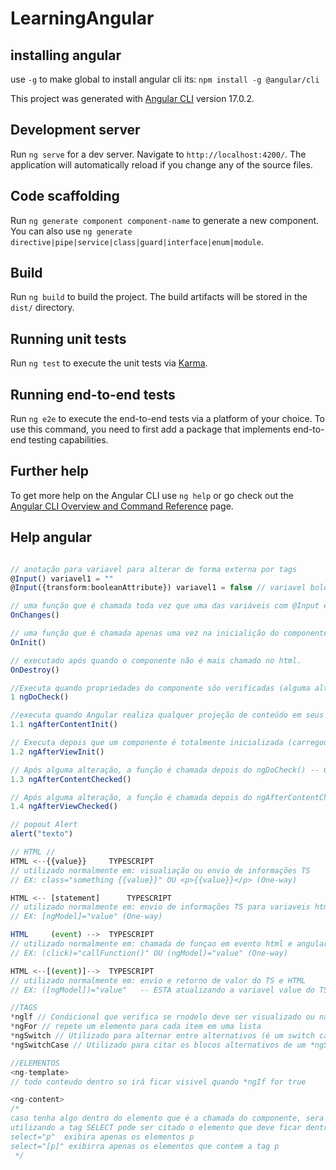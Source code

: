 # LearningAngular

## installing angular
use `-g` to make global
to install angular cli its: `npm install -g @angular/cli`

This project was generated with [Angular CLI](https://github.com/angular/angular-cli) version 17.0.2.

## Development server

Run `ng serve` for a dev server. Navigate to `http://localhost:4200/`. The application will automatically reload if you change any of the source files.

## Code scaffolding

Run `ng generate component component-name` to generate a new component. You can also use `ng generate directive|pipe|service|class|guard|interface|enum|module`.

## Build

Run `ng build` to build the project. The build artifacts will be stored in the `dist/` directory.

## Running unit tests

Run `ng test` to execute the unit tests via [Karma](https://karma-runner.github.io).

## Running end-to-end tests

Run `ng e2e` to execute the end-to-end tests via a platform of your choice. To use this command, you need to first add a package that implements end-to-end testing capabilities.

## Further help

To get more help on the Angular CLI use `ng help` or go check out the [Angular CLI Overview and Command Reference](https://angular.io/cli) page.


## Help angular
```ts

// anotação para variavel para alterar de forma externa por tags
@Input() variavel1 = ""
@Input({transform:booleanAttribute}) variavel1 = false // variavel boleana

// uma função que é chamada toda vez que uma das variáveis com @Input é alterada de maneira externa
OnChanges()

// uma função que é chamada apenas uma vez na inicialição do componente (na chamada do componente em HTML)
OnInit()

// executado após quando o componente não é mais chamado no html.
OnDestroy()

//Executa quando propriedades do componente sôo verificadas (alguma alteração ocorre)
1 ngDoCheck()

//executa quando Angular realiza qualquer projeção de conteúdo em seus componentes -- CONTEUDO
1.1 ngAfterContentInit()

// Executa depois que um componente é totalmente inicializada (carregou tudo da parte visual) -- RENDERIZAÇÃO
1.2 ngAfterViewInit()

// Após alguma alteração, a função é chamada depois do ngDoCheck() -- CONTEUDO
1.3 ngAfterContentChecked()

// Após alguma alteração, a função é chamada depois do ngAfterContentChecked() -- RENDERIZAÇÃO
1.4 ngAfterViewChecked()

// popout Alert
alert("texto")

// HTML //
HTML <--{{value}}     TYPESCRIPT
// utilizado normalmente em: visualiação ou envio de informações TS
// EX: class="something {{value}}" OU <p>{{value}}</p> (One-way)

HTML <-- [statement]      TYPESCRIPT
// utilizado normalmente em: envio de informações TS para variaveis html
// EX: [ngModel]="value" (One-way)

HTML     (event) -->  TYPESCRIPT
// utilizado normalmente em: chamada de funçao em evento html e angular
// EX: (click)="callFunction()" OU (ngModel)="value" (One-way)

HTML <--[(event)]-->  TYPESCRIPT
// utilizado normalmente em: envio e retorno de valor do TS e HTML
// EX: ([ngModel])="value"   -- ESTA atualizando a variavel value do TS e também pode atualizar a variavel do elemento (Two-ways)

//TAGS
*nglf // Condicional que verifica se rnodelo deve ser visualizado ou nao
*ngFor // repete um elemento para cada item em uma lista
*ngSwitch // Utilizado para alternar entre alternativos (é um switch case)
*ngSwitchCase // Utilizado para citar os blocos alternativos de um *ngSwitch

//ELEMENTOS
<ng-template> 
// todo conteudo dentro so irá ficar visivel quando *ngIf for true

<ng-content>  
/* 
caso tenha algo dentro do elemento que é a chamada do componente, sera mostrado dentro do ng-content e
utilizando a tag SELECT pode ser citado o elemento que deve ficar dentro do ng-content por exemplo:
select="p"  exibira apenas os elementos p
select="[p]" exibirra apenas os elementos que contem a tag p
 */
```